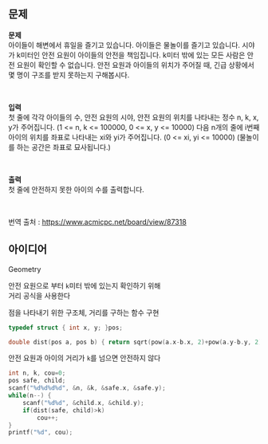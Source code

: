 ## 문제
**문제**  
아이들이 해변에서 휴일을 즐기고 있습니다. 아이들은 물놀이를 즐기고 있습니다. 시야가 k미터인 안전 요원이 아이들의 안전을 책임집니다. k미터 밖에 있는 모든 사람은 안전 요원이 확인할 수 없습니다. 안전 요원과 아이들의 위치가 주어질 때, 긴급 상황에서 몇 명이 구조를 받지 못하는지 구해봅시다.

<br/>

**입력**  
첫 줄에 각각 아이들의 수, 안전 요원의 시야, 안전 요원의 위치를 나타내는 정수 n, k, x, y가 주어집니다. (1 <= n, k <= 100000, 0 <= x, y <= 10000)  다음 n개의 줄에 i번째 아이의 위치를 좌표로 나타내는 xi와 yi가 주어집니다. (0 <= xi, yi <= 10000) (물놀이를 하는 공간은 좌표로 묘사됩니다.)

<br/>

**출력**  
첫 줄에 안전하지 못한 아이의 수를 출력합니다.

<br/>

번역 출처 : https://www.acmicpc.net/board/view/87318

## 아이디어
Geometry

안전 요원으로 부터 `k`미터 밖에 있는지 확인하기 위해  
거리 공식을 사용한다

점을 나타내기 위한 구조체, 거리를 구하는 함수 구현
```c
typedef struct { int x, y; }pos;

double dist(pos a, pos b) { return sqrt(pow(a.x-b.x, 2)+pow(a.y-b.y, 2)); }
```
안전 요원과 아이의 거리가 `k`를 넘으면 안전하지 않다
```c
int n, k, cou=0;
pos safe, child;
scanf("%d%d%d%d", &n, &k, &safe.x, &safe.y);
while(n--) {
	scanf("%d%d", &child.x, &child.y);
	if(dist(safe, child)>k)
		cou++;
}
printf("%d", cou);
```